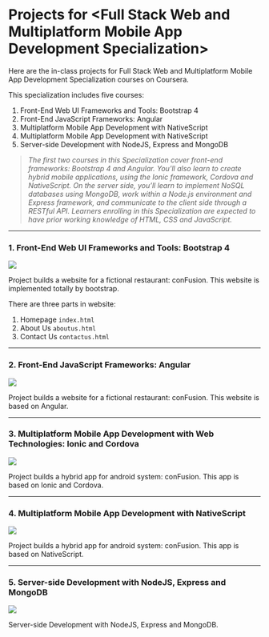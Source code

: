 # Projects for \<Full Stack Web and Multiplatform Mobile App Development Specialization\>

Here are the in-class projects for  Full Stack Web and Multiplatform Mobile App Development Specialization courses on Coursera.

This specialization includes five courses:

1. Front-End Web UI Frameworks and Tools: Bootstrap 4
2. Front-End JavaScript Frameworks: Angular
3. Multiplatform Mobile App Development with NativeScript
4. Multiplatform Mobile App Development with NativeScript
5. Server-side Development with NodeJS, Express and MongoDB

> *The first two courses in this Specialization cover front-end frameworks: Bootstrap 4 and Angular. You’ll also learn to create hybrid mobile applications, using the Ionic framework, Cordova and NativeScript. On the server side, you’ll learn to implement NoSQL databases using MongoDB, work within a Node.js environment and Express framework, and communicate to the client side through a RESTful API. Learners enrolling in this Specialization are expected to have prior working knowledge of HTML, CSS and JavaScript.*

---

### 1. Front-End Web UI Frameworks and Tools: Bootstrap 4

![](https://i.imgur.com/fv7zbIT.png)

Project builds a website for a fictional restaurant: conFusion. This website is implemented totally by bootstrap.

There are three parts in website:

1. Homepage `index.html`
2. About Us `aboutus.html`
3. Contact Us `contactus.html`

---

### 2. Front-End JavaScript Frameworks: Angular

![](https://i.imgur.com/jIqCE9F.jpg)

Project builds a website for a fictional restaurant: conFusion. This website is based on Angular.

---

### 3. Multiplatform Mobile App Development with Web Technologies: Ionic and Cordova

![](https://i.imgur.com/19XtgAk.jpg)

Project builds a hybrid app for android system: conFusion. This app is based on Ionic and Cordova.

---

### 4. Multiplatform Mobile App Development with NativeScript

![](https://i.imgur.com/FjeNZg3.jpg)

Project builds a hybrid app for android system: conFusion. This app is based on NativeScript.

---

### 5. Server-side Development with NodeJS, Express and MongoDB

![](https://i.imgur.com/wsWqfmd.jpg)

Server-side Development with NodeJS, Express and MongoDB.